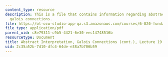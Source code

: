 ```yaml
---
content_type: resource
description: This is a file that contains information regarding abstract interpretation,
  galois connections.
file: https://ol-ocw-studio-app-qa.s3.amazonaws.com/courses/6-820-fundamentals-of-program-analysis-fall-2015/2c35a52b7d10dfc464dee38a7b706b59_MIT6_820F15_L19.pdf
file_type: application/pdf
parent_uid: c8e79311-c9b5-4421-6e30-eec14748516b
resourcetype: Document
title: Abstract Interpretation, Galois Connections (cont.), Lecture 19
uid: 2c35a52b-7d10-dfc4-64de-e38a7b706b59
---
```

